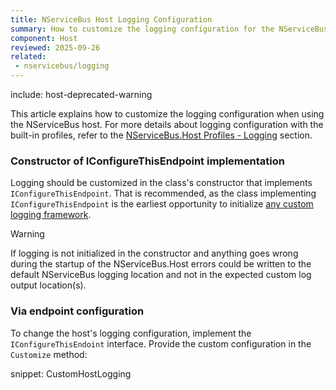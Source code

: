 ```yaml
---
title: NServiceBus Host Logging Configuration
summary: How to customize the logging configuration for the NServiceBus host
component: Host
reviewed: 2025-09-26
related:
 - nservicebus/logging
---
```


include: host-deprecated-warning

This article explains how to customize the logging configuration when using the NServiceBus host. For more details about logging configuration with the built-in profiles, refer to the [NServiceBus.Host Profiles - Logging](profiles.md#logging) section.

### Constructor of IConfigureThisEndpoint implementation

Logging should be customized in the class's constructor that implements `IConfigureThisEndpoint`. That is recommended, as the class implementing `IConfigureThisEndpoint` is the earliest opportunity to initialize [any custom logging framework](/nservicebus/logging/#custom-logging).

> [!WARNING]
> If logging is not initialized in the constructor and anything goes wrong during the startup of the NServiceBus.Host errors could be written to the default NServiceBus logging location and not in the expected custom log output location(s).

### Via endpoint configuration

To change the host's logging configuration, implement the `IConfigureThisEndoint` interface. Provide the custom configuration in the `Customize` method:

snippet: CustomHostLogging
